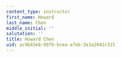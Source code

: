 ```yaml
---
content_type: instructor
first_name: Howard
last_name: Chen
middle_initial: ''
salutation: ''
title: Howard Chen
uid: ac9b43e8-997b-bcea-a7eb-2e1a2642c315
---
```

